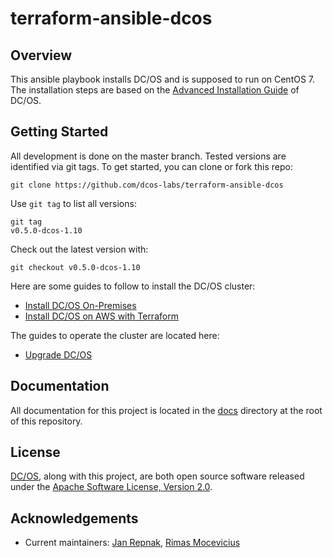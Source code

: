 # terraform-ansible-dcos

## Overview

This ansible playbook installs DC/OS and is supposed to run on CentOS 7. The installation steps are based on the [Advanced Installation Guide][mesosphere-install] of DC/OS.

## Getting Started

All development is done on the master branch. Tested versions are identified via git tags. To get started, you can clone or fork this repo:

```
git clone https://github.com/dcos-labs/terraform-ansible-dcos
```

Use `git tag` to list all versions:

```
git tag
v0.5.0-dcos-1.10
```

Check out the latest version with:

```
git checkout v0.5.0-dcos-1.10
```

Here are some guides to follow to install the DC/OS cluster:

* [Install DC/OS On-Premises](docs/INSTALL_ONPREM.md)
* [Install DC/OS on AWS with Terraform](docs/INSTALL_AWS.md)

The guides to operate the cluster are located here:

* [Upgrade DC/OS](docs/UPGRADE.md)

## Documentation

All documentation for this project is located in the [docs](docs/) directory at the root of this repository.

## License
[DC/OS][github-dcos], along with this project, are both open source software released under the
[Apache Software License, Version 2.0](LICENSE).

## Acknowledgements
  * Current maintainers: [Jan Repnak][github-jrx], [Rimas Mocevicius][github-rimusz]

[mesosphere-install]: https://docs.mesosphere.com/latest/installing/custom/advanced/
[github-dcos]: https://github.com/dcos/dcos
[github-jrx]: https://github.com/jrx
[github-rimusz]: https://github.com/rimusz
